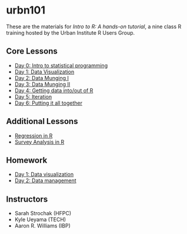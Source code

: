# urbn101

These are the materials for *Intro to R: A hands-on tutorial*, a nine class R training hosted by the Urban Institute R Users Group.

## Core Lessons

* [Day 0: Intro to statistical programming](https://ui-research.github.io/urbn101-intro-r/lessons/00_intro-to-statistical-programming#/intro-to-r-a-hands-on-tutorial)
* [Day 1: Data Visualization](https://ui-research.github.io/urbn101-intro-r/lessons/01_lesson)
* [Day 2: Data Munging I](https://ui-research.github.io/urbn101-intro-r/lessons/02_lesson)
* [Day 3: Data Munging II ](https://ui-research.github.io/urbn101-intro-r/lessons/03_lesson)
* [Day 4: Getting data into/out of R ](https://ui-research.github.io/urbn101-intro-r/lessons/04_lesson)
* [Day 5: Iteration](https://ui-research.github.io/urbn101-intro-r/lessons/05_lesson)
* [Day 6: Putting it all together](https://ui-research.github.io/urbn101-intro-r/lessons/06_lesson)

## Additional Lessons

* [Regression in R](https://ui-research.github.io/urbn101-intro-r/lessons/07_linear-regression)
* [Survey Analysis in R](https://ui-research.github.io/urbn101-intro-r/lessons/08_survey-analysis)


## Homework

* [Day 1: Data visualization](https://ui-research.github.io/urbn101-intro-r/homework/01_homework)
* [Day 2: Data management](https://ui-research.github.io/urbn101-intro-r/homework/02_homework)


## Instructors

* Sarah Strochak (HFPC)
* Kyle Ueyama (TECH)
* Aaron R. Williams (IBP)
